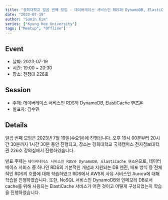 ```yaml
---
title: "경희대학교 일곱 번째 모임 - 데이버테이스 서비스인 RDS와 DynamoDB, ElastiCache 핸즈온"
date: "2023-07-19"
author: "Sumin Kim"
series: ["Kyung Hee University"]
tags: ["Meetup", "Offline"]
---
```


## Event

- 날짜: 2023-07-19
- 시간: 19:00 ~ 20:30
- 장소: 전정대 226호

## Session

- 주제: 데이버테이스 서비스인 RDS와 DynamoDB, ElastiCache 핸즈온
- 발표자: 김수민

## Details

일곱 번째 모임은 2023년 7월 19일(수요일)에 진행됩니다.
오후 19시 00분부터 20시간 30분까지 1시간 30분 동안 진행되고, 장소는 경희대학교 국제캠퍼스 전자정보대학관 226호 강의실에서 진행하였습니다.

발표 주제는 `데이버테이스 서비스인 RDS와 DynamoDB, ElastiCache 핸즈온`으로, 데이터베이스 서비스 중 하나인 RDS의 기본적인 개념과 지원되는 DB 엔진, 배포 방식 등 전체적인 RDS의 흐름에 대해 학습하였고 RDS에서 AWS의 사유 서비스인 Aurora에 대해 학습을 진행하였습니다. 또한, NoSQL 서비스인 DynamoDB와 인메모리 DB로서 cache를 위해 사용되는 ElastiCache 서비스가 어떤 것이고 어떻게 구성되었는지 학습을 진행하였습니다.